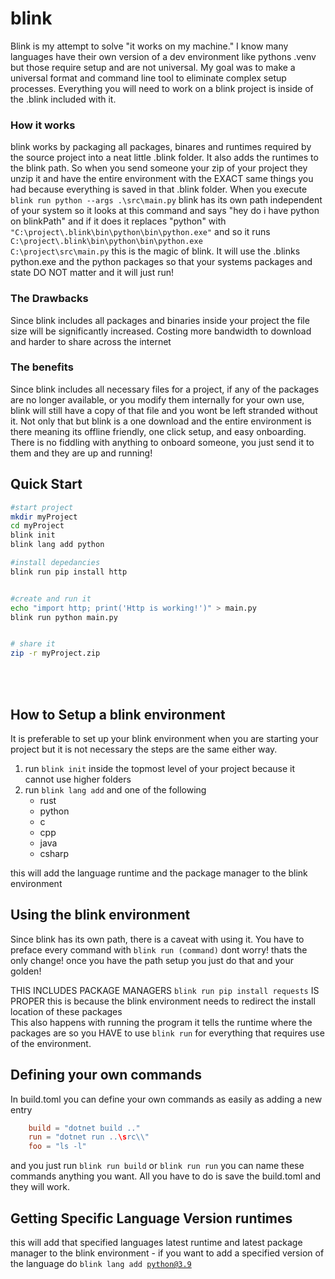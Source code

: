 # blink

Blink is my attempt to solve "it works on my machine." I know many languages have their own version of a dev environment like pythons .venv but those require setup and are not universal. My goal was to make a universal format and command line tool to eliminate complex setup processes. Everything you will need to work on a blink project is inside of the .blink included with it.



### How it works
blink works by packaging all packages, binares and runtimes required by the source project into a neat little .blink folder. It also adds the runtimes to the blink path. So when you send someone your zip of your project they unzip it and have the entire environment with the EXACT same things you had because everything is saved in that .blink folder. When you execute <code>blink run python --args .\src\main.py</code> blink has its own path independent of your system so it looks at this command and says "hey do i have python on blinkPath" and if it does it replaces "python" with <code>"C:\project\\.blink\bin\python\bin\python.exe"</code> and so it runs <code>C:\project\\.blink\bin\python\bin\python.exe C:\project\src\main.py</code> this is the magic of blink. It will use the .blinks python.exe and the python packages so that your systems packages and state DO NOT matter and it will just run!


### The Drawbacks
Since blink includes all packages and binaries inside your project the file size will be significantly increased. Costing more bandwidth to download and harder to share across the internet
### The benefits
Since blink includes all necessary files for a project, if any of the packages are no longer available, or you modify them internally for your own use, blink will still have a copy of that file and you wont be left stranded without it. Not only that but blink is a one download and the entire environment is there meaning its offline friendly, one click setup, and easy onboarding. There is no fiddling with anything to onboard someone, you just send it to them and they are up and running!


## Quick Start
```bash
#start project
mkdir myProject
cd myProject
blink init
blink lang add python

#install depedancies
blink run pip install http


#create and run it
echo "import http; print('Http is working!')" > main.py
blink run python main.py


# share it
zip -r myProject.zip
```



<br>
<br>

## How to Setup a blink environment
It is preferable to set up your blink environment when you are starting your project but it is not necessary the steps are the same either way.

1. run <code>blink init</code> inside the topmost level of your project because it cannot use higher folders
2. run <code>blink lang add</code> and one of the following 
    - rust
    - python
    - c
    - cpp
    - java
    - csharp

this will add the language runtime and the package manager to the blink environment



## Using the blink environment
Since blink has its own path, there is a caveat with using it. You have to preface every command with `blink run (command)` dont worry! thats the only change! once you have the path setup you just do that and your golden!

THIS INCLUDES PACKAGE MANAGERS `blink run pip install requests` IS PROPER
this is because the blink environment needs to redirect the install location of these packages
<br>
This also happens with running the program it tells the runtime where the packages are so you HAVE to use `blink run` for everything that requires use of the environment.


## Defining your own commands
In build.toml you can define your own commands as easily as adding a new entry 
<br>
```toml
    build = "dotnet build .."
    run = "dotnet run ..\src\\"
    foo = "ls -l"
```
and you just run `blink run build` or `blink run run` you can name these commands anything you want. All you have to do is save the build.toml and they will work.








## Getting Specific Language Version runtimes
this will add that specified languages latest runtime and latest package manager to the blink environment
    - if you want to add a specified version of the language do <code>blink lang add python@3.9 </code>

